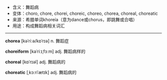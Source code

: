 - <span class="definition">含义：舞蹈病</span>
- <span class="definition">变体：choro, chore, chorei, choreic, choreo, chorea, choreal, choreatic</span>
- <span class="definition">来源：希腊单词khoreía（意为dance或chorus，即跳舞或合唱）</span>
- <span class="definition">用途：构成舞蹈病相关词汇</span>


---


<span class="vocabulary">**chorea**</span> [kəˈriːə/kɒˈrɪə] n. 舞蹈症

<span class="vocabulary">**choreiform**</span> [kəˈriːɪˌfɔːm] adj. 舞蹈病样的

<span class="vocabulary">**choreal**</span> [kɒˈrɪəl] adj. 舞蹈病的

<span class="vocabulary">**choreatic**</span> [ˌkɔːriˈætɪk] adj. 舞蹈病的
